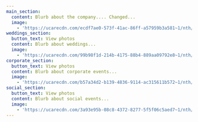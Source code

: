 ```yaml
---
main_section:
  content: Blurb about the company.... Changed...
  image:
    - 'https://ucarecdn.com/ecdf7ae0-573f-41ac-86ff-a57959b3a581~1/nth/0/'
weddings_section:
  button_text: View photos
  content: Blurb about weddings...
  image:
    - 'https://ucarecdn.com/99b98f1d-214b-4175-88b4-889aa09792e8~1/nth/0/'
corporate_section:
  button_text: View photos
  content: Blurb about corporate events...
  image:
    - 'https://ucarecdn.com/b57a34d2-b139-4836-9114-ac315611b572~1/nth/0/'
social_section:
  button_text: View photos
  content: Blurb about social events...
  image:
    - 'https://ucarecdn.com/3a93e95b-08c8-4372-8277-5f5f06c5aed7~1/nth/0/'
---
```


